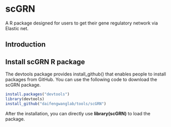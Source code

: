 # scGRN

A R package designed for users to get their gene regulatory network via Elastic net. 

## Introduction



## Install scGRN R package
The devtools package provides install_github() that enables people to install packages from GitHub. You can use the following code to download the scGRN package.
```R
install.packages("devtools")
library(devtools)
install_github("daifengwanglab/tools/scGRN")
```

After the installation, you can directly use **library(scGRN)** to load the package.
